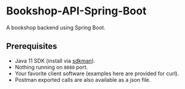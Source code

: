 # Bookshop-API-Spring-Boot
A bookshop backend using Spring Boot.

## Prerequisites

- Java 11 SDK (install via [sdkman](https://sdkman.io/install)).
- Nothing running on `8080` port.
- Your favorite client software (examples here are provided for curl).
- Postman exported calls are also available as a json file.
